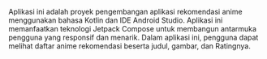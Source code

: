Aplikasi ini adalah proyek pengembangan aplikasi rekomendasi anime menggunakan bahasa Kotlin dan IDE Android Studio. Aplikasi ini memanfaatkan teknologi Jetpack Compose untuk membangun antarmuka pengguna yang responsif dan menarik. Dalam aplikasi ini, pengguna dapat melihat daftar anime rekomendasi beserta judul, gambar, dan Ratingnya.
